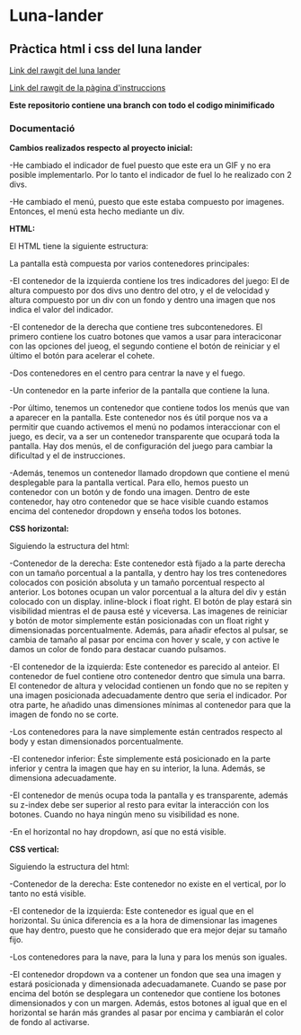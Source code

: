# Luna-lander
## Pràctica html i css del luna lander

[Link del rawgit del luna lander](https://rawgit.com/Marcroman181/Luna-lander/master/lunalander.html)

[Link del rawgit de la pàgina d'instruccions](https://rawgit.com/Marcroman181/Luna-lander/master/instruccions.html)

**Este repositorio contiene una branch con todo el codigo minimificado**

### Documentació

**Cambios realizados respecto al proyecto inicial:**

 -He cambiado el indicador de fuel puesto que este era un GIF y no era posible implementarlo. Por lo tanto el indicador de fuel lo he     realizado con 2 divs.
 
 -He cambiado el menú, puesto que este estaba compuesto por imagenes. Entonces, el menú esta hecho mediante un div. 

**HTML:**

El HTML tiene la siguiente estructura:

La pantalla està compuesta por varios contenedores principales:
  
  -El contenedor de la izquierda contiene los tres indicadores del juego: El de altura compuesto por dos divs uno dentro del otro, y       el de velocidad y altura compuesto por un div con un fondo y dentro una imagen que nos indica el valor del indicador.
    
  -El contenedor de la derecha que contiene tres subcontenedores. El primero contiene los cuatro botones que vamos a usar para             interaciconar con las opciones del jueog, el segundo contiene el botón de reiniciar y el último el botón para acelerar el cohete. 
    
  -Dos contenedores en el centro para centrar la nave y el fuego.
    
  -Un contenedor en la parte inferior de la pantalla que contiene la luna. 
  
  -Por último, tenemos un contenedor que contiene todos los menús que van a aparecer en la pantalla. Este contenedor nos és útil porque   nos va a permitir que cuando activemos el menú no podamos interaccionar con el juego, es decir, va a ser un contenedor transparente     que ocupará toda la pantalla. Hay dos menús, el de configuración del juego para cambiar la dificultad y el de instrucciones.
  
  -Además, tenemos un contenedor llamado dropdown que contiene el menú desplegable para la pantalla vertical. Para ello, hemos puesto un   contenedor con un botón y de fondo una imagen. Dentro de este contenedor, hay otro contenedor que se hace visible cuando estamos         encima del contenedor dropdown y enseña todos los botones.
  

**CSS horizontal:**

Siguiendo la estructura del html:
  
  -Contenedor de la derecha: Este contenedor està fijado a la parte derecha con un tamaño porcentual a la pantalla, y dentro hay los       tres contenedores colocados con posición absoluta y un tamaño porcentual respecto al anterior. Los botones ocupan un valor               porcentual a la altura del div y están colocado con un display. inline-block i float right. El botón de play estará sin visibilidad     mientras el de pausa esté y viceversa. Las imagenes de reiniciar y botón de motor simplemente están posicionadas con un float right     y dimensionadas porcentualmente. Además, para añadir efectos al pulsar, se cambia de tamaño al pasar por encima con hover y scale, y     con active le damos un color de fondo para destacar cuando pulsamos. 
    
  -El contenedor de la izquierda: Este contenedor es parecido al anteior. El contenedor de fuel contiene otro contenedor dentro que       simula una barra. El contenedor de altura y velocidad contienen un fondo que no se repiten y una imagen posicionada adecuadamente       dentro que seria el indicador. Por otra parte, he añadido unas dimensiones mínimas al contenedor para que la imagen de fondo no se       corte.
    
  -Los contenedores para la nave simplemente están centrados respecto al body y estan dimensionados porcentualmente.
    
  -El contenedor inferior: Éste simplemente está posicionado en la parte inferior y centra la imagen que hay en su interior, la luna.     Además, se dimensiona adecuadamente. 
    
  -El contenedor de menús ocupa toda la pantalla y es transparente, además su z-index debe ser superior al resto para evitar la           interacción con los botones. Cuando no haya ningún meno su visibilidad es none. 
    
  -En el horizontal no hay dropdown, así que no está visible.
    

**CSS vertical:**
    
Siguiendo la estructura del html:
  
  -Contenedor de la derecha: Este contenedor no existe en el vertical, por lo tanto no está visible.
    
  -El contenedor de la izquierda: Este contenedor es igual que en el horizontal. Su única diferencia es a la hora de dimensionar las       imagenes que hay dentro, puesto que he considerado que era mejor dejar su tamaño fijo.
    
  -Los contenedores para la nave, para la luna y para los menús son iguales.
    
  -El contenedor dropdown va a contener un fondon que sea una imagen y estará posicionada y dimensionada adecuadamanete. Cuando se pase   por encima del botón se desplegara un contenedor que contiene los botones dimensionados y con un margen. Además, estos botones al       igual que en el horizontal se harán más grandes al pasar por encima y cambiarán el color de fondo al activarse.
